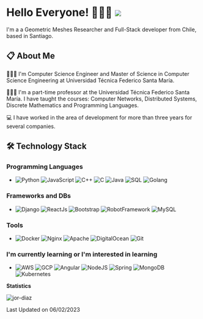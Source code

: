 # Hello Everyone! 👨🏽‍💻 ![](https://visitor-badge.glitch.me/badge?page_id=Jor-Diaz)

I'm a a Geometric Meshes Researcher and Full-Stack developer from Chile, based in Santiago.

## 📋 About Me

🧑🏻‍🎓 I'm Computer Science Engineer and Master of Science in Computer Science Engineering at Universidad Técnica Federico Santa María.

🧑🏻‍🏫 I'm a part-time professor at the Universidad Técnica Federico Santa María. I have taught the courses: Computer Networks, Distributed Systems, Discrete Mathematics and Programming Languages.

💻 I have worked in the area of development for more than three years for several companies.

## 🛠 Technology Stack

### Programming Languages

- ![Python](https://img.shields.io/badge/-Python-EEEEEE?style=flat-square&logo=Python)
  ![JavaScript](https://img.shields.io/badge/-JavaScript-EEEEEE?style=flat-square&logo=JavaScript)
  ![C++](https://img.shields.io/badge/-C++-EEEEEE?style=flat-square&logo=c%2b%2b&logoColor=00599C)
  ![C](https://img.shields.io/badge/-C-EEEEEE?style=flat-square&logo=C)
  ![Java](https://img.shields.io/badge/-Java-EEEEEE?style=flat-square&logo=Java&logoColor=007396)
  ![SQL](https://img.shields.io/badge/-SQL-EEEEEE?style=flat-square&logo=MySQL)
  ![Golang](https://img.shields.io/badge/-Go-EEEEEE?style=flat-square&logo=Go)

### Frameworks and DBs

- ![Django](https://img.shields.io/badge/-Django-EEEEEE?style=flat-square&logo=Django&logoColor=darkgreen) ![ReactJs](https://img.shields.io/badge/-ReactJs-EEEEEE?style=flat-square&logo=REACT) ![Bootstrap](https://img.shields.io/badge/-Bootstrap-EEEEEE?style=flat-square&logo=Bootstrap) ![RobotFramework](https://img.shields.io/badge/-RobotFramework-EEEEEE?style=flat-square&logo=Robotframework&logoColor=black) ![MySQL](https://img.shields.io/badge/-MySQL-EEEEEE?style=flat-square&logo=Mysql)

### Tools

- ![Docker](https://img.shields.io/badge/-Docker-EEEEEE?style=flat-square&logo=docker) ![Nginx](https://img.shields.io/badge/-Nginx-EEEEEE?style=flat-square&logo=nginx&logoColor=green) ![Apache](https://img.shields.io/badge/-Apache-EEEEEE?style=flat-square&logo=apache&logoColor=purple) ![DigitalOcean](https://img.shields.io/badge/-DigitalOcean-EEEEEE?style=flat-square&logo=DigitalOcean) ![Git](https://img.shields.io/badge/-Git-EEEEEE?style=flat-square&logo=git)

### I'm currently learning or I'm interested in learning

- ![AWS](https://img.shields.io/badge/AWS-EEEEEE?style=flat-square&logo=amazon-aws&logoColor=orange) ![GCP](https://img.shields.io/badge/GoogleCloud-EEEEEE?style=flat-square&logo=google-cloud) ![Angular](https://img.shields.io/badge/Angular-EEEEEE?style=flat-square&logo=angular&logoColor=red) ![NodeJS](https://img.shields.io/badge/node.js-EEEEEE?style=flat-square&logo=node.js) ![Spring](https://img.shields.io/badge/spring-EEEEEE.svg?style=flat-square&logo=spring&logoColor=green) ![MongoDB](https://img.shields.io/badge/-MongoDB-EEEEEE?style=flat-square&logo=MongoDB&logoColor=green) ![Kubernetes](https://img.shields.io/badge/-Kubernetes-EEEEEE?style=flat-square&logo=Kubernetes&logoColor=yellow)

**Statistics**

<p><img align="center" src="https://github-readme-stats.vercel.app/api/top-langs?username=jadiazcl&show_icons=true&locale=en&layout=compact&exclude_repo=Jor-Diaz" alt="jor-diaz" /></p>

Last Updated on 06/02/2023

[linkedin-shield]: https://img.shields.io/badge/LinkedIn-eeeeee?style=flat-square&logo=linkedin&colorB=blue
[linkedin-url]: https://cl.linkedin.com/in/jdiazmatte

<!--
**Jor-Diaz/Jor-Diaz** is a ✨ _special_ ✨ repository because its `README.md` (this file) appears on your GitHub profile.

Here are some ideas to get you started:

- 🔭 I’m currently working on ...
- 🌱 I’m currently learning ...
- 👯 I’m looking to collaborate on ...
- 🤔 I’m looking for help with ...
- 💬 Ask me about ...
- 📫 How to reach me: ...
- 😄 Pronouns: ...
- ⚡ Fun fact: ...
  -->
